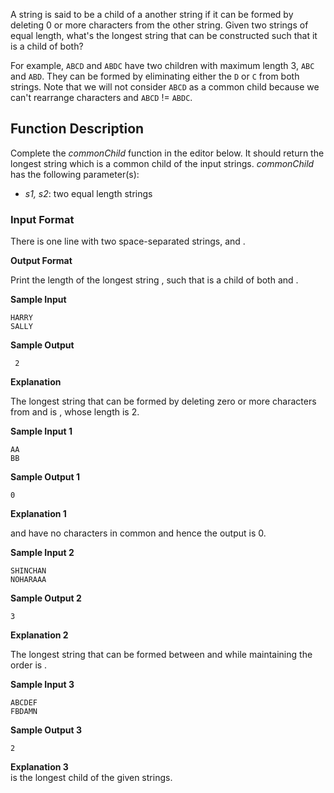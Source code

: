 A string is said to be a child of a another string if it can be formed by deleting 0 or more characters from the other string. Given two strings of equal length, what's the longest string that can be constructed such that it is a child of both?

For example,  `ABCD`  and  `ABDC`  have two children with maximum length 3,  `ABC`  and  `ABD`. They can be formed by eliminating either the  `D`  or  `C`  from both strings. Note that we will not consider  `ABCD`  as a common child because we can't rearrange characters and  `ABCD` != `ABDC`.

## Function Description

Complete the  _commonChild_  function in the editor below. 
It should return the longest string which is a common child of the input strings.
*commonChild* has the following parameter(s):
-   _s1, s2_: two equal length strings

### **Input Format**

There is one line with two space-separated strings,  and  .



**Output Format**

Print the length of the longest string  , such that  is a child of both  and  .

**Sample Input**

```
HARRY
SALLY

```

**Sample Output**

```
 2

```

**Explanation**

The longest string that can be formed by deleting zero or more characters from  and  is  , whose length is 2.

**Sample Input 1**

```
AA
BB

```

**Sample Output 1**

```
0

```

**Explanation 1**

and  have no characters in common and hence the output is 0.

**Sample Input 2**

```
SHINCHAN
NOHARAAA

```

**Sample Output 2**

```
3

```

**Explanation 2**

The longest string that can be formed between  and  while maintaining the order is  .

**Sample Input 3**

```
ABCDEF
FBDAMN

```

**Sample Output 3**

```
2

```

**Explanation 3**  
is the longest child of the given strings.
<!--stackedit_data:
eyJoaXN0b3J5IjpbLTczMjYzMDkyOV19
-->